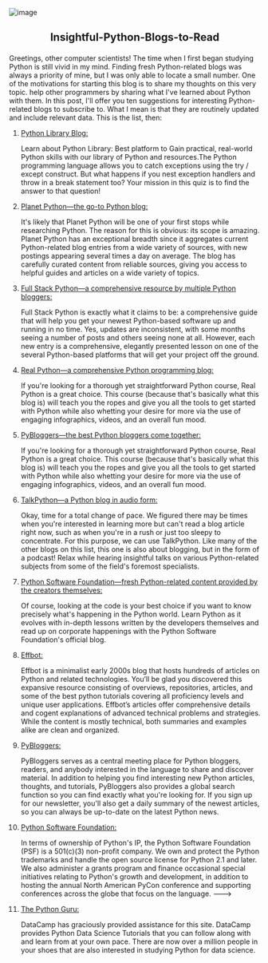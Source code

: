 ![image](https://user-images.githubusercontent.com/56669333/212460259-270711fe-9b6e-491e-881a-a2e9f1315ac6.png)


<h2><p align="center">Insightful-Python-Blogs-to-Read</p></h2>
Greetings, other computer scientists! The time when I first began studying Python is still vivid in my mind. Finding fresh Python-related blogs was always a priority of mine, but I was only able to locate a small number. One of the motivations for starting this blog is to share my thoughts on this very topic. help other programmers by sharing what I've learned about Python with them. In this post, I'll offer you ten suggestions for interesting Python-related blogs to subscribe to. What I mean is that they are routinely updated and include relevant data. This is the list, then:

1. <a href="https://www.blog.pythonlibrary.org/"> Python Library Blog: </a>

    Learn about Python Library: Best platform to Gain practical, real-world Python skills with our library of Python and resources.The Python programming language    allows you to catch exceptions using the try / except construct. But what happens if you nest exception handlers and throw in a break statement too? Your mission in this quiz is to find the answer to that question! 
2. <a href="https://planetpython.org/"> Planet Python—the go-to Python blog: </a>

    It's likely that Planet Python will be one of your first stops while researching Python. The reason for this is obvious: its scope is amazing. Planet Python has an exceptional breadth since it aggregates current Python-related blog entries from a wide variety of sources, with new postings appearing several times a day on average. The blog has carefully curated content from reliable sources, giving you access to helpful guides and articles on a wide variety of topics.

3. <a href="https://www.fullstackpython.com/blog.html"> Full Stack Python—a comprehensive resource by multiple Python bloggers: </a>

    Full Stack Python is exactly what it claims to be: a comprehensive guide that will help you get your newest Python-based software up and running in no time. Yes, updates are inconsistent, with some months seeing a number of posts and others seeing none at all. However, each new entry is a comprehensive, elegantly presented lesson on one of the several Python-based platforms that will get your project off the ground.
4. <a href="https://realpython.com/"> Real Python—a comprehensive Python programming blog: </a>

    If you're looking for a thorough yet straightforward Python course, Real Python is a great choice. This course (because that's basically what this blog is) will teach you the ropes and give you all the tools to get started with Python while also whetting your desire for more via the use of engaging infographics, videos, and an overall fun mood.

5. <a href="http://www.pybloggers.com/"> PyBloggers—the best Python bloggers come together: </a>

    If you're looking for a thorough yet straightforward Python course, Real Python is a great choice. This course (because that's basically what this blog is) will teach you the ropes and give you all the tools to get started with Python while also whetting your desire for more via the use of engaging infographics, videos, and an overall fun mood.
    
6. <a href="https://talkpython.fm/episodes/all"> TalkPython—a Python blog in audio form: </a>

    Okay, time for a total change of pace. We figured there may be times when you're interested in learning more but can't read a blog article right now, such as when you're in a rush or just too sleepy to concentrate. For this purpose, we can use TalkPython. Like many of the other blogs on this list, this one is also about blogging, but in the form of a podcast! Relax while hearing insightful talks on various Python-related subjects from some of the field's foremost specialists.
    
7. <a href="http://pyfound.blogspot.com/"> Python Software Foundation—fresh Python-related content provided by the creators themselves:</a>

    Of course, looking at the code is your best choice if you want to know precisely what's happening in the Python world. Learn Python as it evolves with in-depth lessons written by the developers themselves and read up on corporate happenings with the Python Software Foundation's official blog.
    
8. <a href="http://effbot.org/">Effbot:</a>

    Effbot is a minimalist early 2000s blog that hosts hundreds of articles on Python and related technologies. You’ll be glad you discovered this expansive resource consisting of overviews, repositories, articles, and some of the best python tutorials covering all proficiency levels and unique user applications. Effbot’s articles offer comprehensive details and cogent explanations of advanced technical problems and strategies. While the content is mostly technical, both summaries and examples alike are clean and organized.
    
9. <a href="https://www.pybloggers.com/">PyBloggers:</a>

    PyBloggers serves as a central meeting place for Python bloggers, readers, and anybody interested in the language to share and discover material. In addition to helping you find interesting new Python articles, thoughts, and tutorials, PyBloggers also provides a global search function so you can find exactly what you're looking for. If you sign up for our newsletter, you'll also get a daily summary of the newest articles, so you can always be up-to-date on the latest Python news.

10. <a href="https://www.python.org/psf-landing/">Python Software Foundation:</a>

    In terms of ownership of Python's IP, the Python Software Foundation (PSF) is a 501(c)(3) non-profit company. We own and protect the Python trademarks and handle the open source license for Python 2.1 and later. We also administer a grants program and finance occasional special initiatives relating to Python's growth and development, in addition to hosting the annual North American PyCon conference and supporting conferences across the globe that focus on the language.
--->

11. <a href="https://thepythonguru.com/"> The Python Guru:</a>

    DataCamp has graciously provided assistance for this site. DataCamp provides Python Data Science Tutorials that you can follow along with and learn from at your own pace. There are now over a million people in your shoes that are also interested in studying Python for data science.
